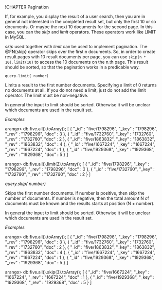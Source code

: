!CHAPTER Pagination 

If, for example, you display the result of a user search, then you are in
general not interested in the completed result set, but only the first 10 or so
documents. Or maybe the next 10 documents for the second page. In this case, you
can the *skip* and *limit* operators. These operators work like LIMIT in
MySQL.

*skip* used together with *limit* can be used to implement pagination.
The @FN{skip} operator skips over the first n documents. So, in order to create
result pages with 10 result documents per page, you can use `skip(n *
10).limit(10)` to access the 10 documents on the n.th page.  This result should
be sorted, so that the pagination works in a predicable way.


`query.limit( number)`

Limits a result to the first number documents. Specifying a limit of 0 returns no documents at all. If you do not need a limit, just do not add the limit operator. The limit must be non-negative.

In general the input to limit should be sorted. Otherwise it will be unclear which documents are used in the result set.

*Examples*

  arango> db.five.all().toArray();
  [
    { "_id" : "five/1798296", "_key" : "1798296", "_rev" : "1798296", "doc" : 3 },
    { "_id" : "five/1732760", "_key" : "1732760", "_rev" : "1732760", "doc" : 2 },
    { "_id" : "five/1863832", "_key" : "1863832", "_rev" : "1863832", "doc" : 4 },
    { "_id" : "five/1667224", "_key" : "1667224", "_rev" : "1667224", "doc" : 1 },
    { "_id" : "five/1929368", "_key" : "1929368", "_rev" : "1929368", "doc" : 5 }
  ]

  arango> db.five.all().limit(2).toArray();
  [
    { "_id" : "five/1798296", "_key" : "1798296", "_rev" : "1798296", "doc" : 3 },
    { "_id" : "five/1732760", "_key" : "1732760", "_rev" : "1732760", "doc" : 2 }
  ]

*query.skip( number)*

Skips the first number documents. If number is positive, then skip the number of documents. If number is negative, then the total amount N of documents must be known and the results starts at position (N + number).

In general the input to limit should be sorted. Otherwise it will be unclear which documents are used in the result set.

*Examples*

  arango> db.five.all().toArray();
  [
    { "_id" : "five/1798296", "_key" : "1798296", "_rev" : "1798296", "doc" : 3 },
    { "_id" : "five/1732760", "_key" : "1732760", "_rev" : "1732760", "doc" : 2 },
    { "_id" : "five/1863832", "_key" : "1863832", "_rev" : "1863832", "doc" : 4 },
    { "_id" : "five/1667224", "_key" : "1667224", "_rev" : "1667224", "doc" : 1 },
    { "_id" : "five/1929368", "_key" : "1929368", "_rev" : "1929368", "doc" : 5 }
  ]

  arango> db.five.all().skip(3).toArray();
  [
    { "_id" : "five/1667224", "_key" : "1667224", "_rev" : "1667224", "doc" : 1 },
    { "_id" : "five/1929368", "_key" : "1929368", "_rev" : "1929368", "doc" : 5 }
  ]


<!--
@anchor SimpleQueryLimit
@copydetails JSF_SimpleQuery_prototype_limit

@CLEARPAGE
@anchor SimpleQuerySkip
@copydetails JSF_SimpleQuery_prototype_skip
-->